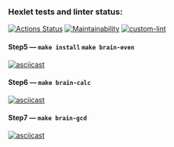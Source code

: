 ### Hexlet tests and linter status:
[![Actions Status](https://github.com/Oxenz/php-project-lvl1/workflows/hexlet-check/badge.svg)](https://github.com/Oxenz/php-project-lvl1/actions)
[![Maintainability](https://api.codeclimate.com/v1/badges/a52373e0547e02c128d7/maintainability)](https://codeclimate.com/github/Oxenz/php-project-lvl1/maintainability)
[![custom-lint](https://github.com/Oxenz/php-project-lvl1/actions/workflows/custom-lint.yml/badge.svg)](https://github.com/Oxenz/php-project-lvl1/actions/workflows/custom-lint.yml)

#### Step5 — `make install` `make brain-even`
[![asciicast](https://asciinema.org/a/fos8ykrTx7v0FGwcqQA0SzTle.svg)](https://asciinema.org/a/fos8ykrTx7v0FGwcqQA0SzTle)
#### Step6 — `make brain-calc`
[![asciicast](https://asciinema.org/a/nV3AcfH5Qoy3hu6vAmXzrE3YY.svg)](https://asciinema.org/a/nV3AcfH5Qoy3hu6vAmXzrE3YY)
#### Step7 — `make brain-gcd`
[![asciicast](https://asciinema.org/a/MGIHbmdhHHULcKo6Il644e0Uz.svg)](https://asciinema.org/a/MGIHbmdhHHULcKo6Il644e0Uz)
